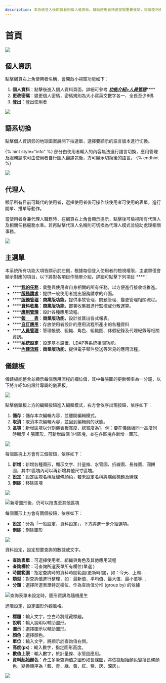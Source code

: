 ```yaml
---
description: 本系統登入後即會看到個人儀表板，幫助使用者快速掌握重要資訊，每個使用者的儀錶板各自獨立，可依據個人需求自行設計。
---
```


# 首頁



![](../.gitbook/assets/tu-pian-%20%2819%29%20%282%29%20%281%29.png)

## 個人資訊

點擊網頁右上角使用者名稱，會開啟小視窗功能如下：

1. **個人資料**：點擊後進入個人資料頁面，詳細可參考 [_**功能介紹&gt;人員管理**_](8.md)_\*\*\*\*_
2. **更改密碼**：變更個人密碼，密碼規則為大小寫英文數字各一、全長至少8碼
3. **登出**：登出使用者

![](../.gitbook/assets/tu-pian-%20%2827%29.png)

## 語系切換

點擊個人資訊旁的地球圖案展開下拉選單，選擇要顯示的語言版本進行切換。

{% hint style="info" %}
部分由使用者輸入的內容無法進行語言切換，應用管理及服務請求可由使用者自行匯入翻譯包後，方可顯示切換後的語言。
{% endhint %}

![](../.gitbook/assets/image%20%2835%29.png)

## 代理人

顯示所有目前可職代的使用者，選擇使用者後可操作該使用者可使用的表單，進行開單、推單等動作。

當使用者身兼代理人職務時，在網頁右上角會顯示提示，點擊後可檢視所有代理人及相關任務服務水準。若再點擊代理人名稱則可切換為代理人模式並協助處理相關事務。

![](../.gitbook/assets/image%20%2829%29.png)

## 主選單

本系統所有功能大項皆顯示於左側，根據每個登入使用者的檢視權限，主選單僅會顯示對應的項目，以下將對各項目作簡單介紹，詳細可點擊下列項目 _****_：

* \*\*\*\*[**我的任務**](2.md)：彙整與使用者自身相關的所有任務，以方便進行接收或推進。
* \*\*\*\*[**服務請求**](3.md)：提供一般使用者提出服務請求的介面。
* \*\*\*\*[**服務管理**](4.md)：**商業版功能**，提供事故管理、問題管理、變更管理相關流程。
* \*\*\*\*[**資料收集**](5.md)：**商業版功能**，部署收集器進行監控或分散運算。
* \*\*\*\*[**應用管理**](6.md)：設計各種應用流程。
* \*\*\*\*[**報　　表**](bao-biao.md)：**商業版功能**，設計並匯出各式報表。
* \*\*\*\*[**自訂應用**](7.md)：存放使用者設計的應用流程所產出的各種資料
* \*\*\*\*[**人員管理**](8.md)：管理帳號、組織、角色、組織圖、休假紀錄及代理紀錄等相關資訊。
* \*\*\*\*[**系統設定**](9.md)：設定基本設置、LDAP等系統相關功能。
* \*\*\*\*[**內建流程**](10.md)：**商業版功能**，提供電子郵件發送等常見的應用流程。

## 儀錶板

儀錶板能整合並顯示每個應用流程的欄位值，其中每張圖的更新頻率為一分鐘，以下將介紹如何設計專屬的儀表板。

![](../.gitbook/assets/pic001.jpg)

點擊儀錶板上方的編輯按鈕進入編輯模式，右方會依序出現按鈕，依序如下：

1. **儲存**：儲存本次編輯內容，並離開編輯模式。
2. **取消**：取消本次編輯內容，並回到編輯前的狀態。
3. **區塊**：新增區塊以分割儀表板寬度，總寬度為1，例：要在儀錶板同一高度同時顯示 4 張圖形，可新增四個 1/4區塊，並在各區塊各新增一圖形。

![](../.gitbook/assets/pic002%20%281%29.jpg)

每個區塊上方會有三個按鈕，依序如下：

1. **新增**：新增各種圖形，顯示文字、計量條、水管圖、折線圖、長條圖、圓餅圖，其中1區塊內可以再新增其他尺寸區塊。
2. **設定**：設定區塊名稱及線條顏色，若未設定名稱將隱藏標題及線條
3. **刪除**：移除區塊

![](../.gitbook/assets/pic005%20%281%29.jpg)

![&#x65B0;&#x589E;&#x5716;&#x5F62;&#x5F8C;&#xFF0C;&#x4ECD;&#x53EF;&#x4EE5;&#x62D6;&#x66F3;&#x81F3;&#x5176;&#x4ED6;&#x5340;&#x584A;](../.gitbook/assets/pic006.jpg)

每個圖形上方會有兩個按鈕，依序如下：

* **設定**：分為「一般設定、資料設定」，下方將進一步介紹選項。
* **刪除**：刪除圖形

![](../.gitbook/assets/pic007%20%281%29.jpg)

資料設定，設定想要查詢的數據或文字。

* **查詢表單**：可選擇使用者、組織與角色及其他應用流程
* **查詢欄位**：可查詢所選表單所有欄位\(單選 \)
* **時間範圍**：指定查詢時的資料時間範圍\(更新時間\)，如：今天、上周...
* **類型**：對查詢值進行整理，如：最新值、平均值、最大值、最小值等...
* **分類**：選擇所選表單特定欄位，作為查詢值分堆 \(group by\) 的依據

![&#x67E5;&#x8A62;&#x8868;&#x55AE;&#x672A;&#x8A2D;&#x5B9A;&#x6642;&#xFF0C;&#x5716;&#x5F62;&#x8CC7;&#x8A0A;&#x70BA;&#x96A8;&#x6A5F;&#x7522;&#x751F;](../.gitbook/assets/pic008.jpg)

進階設定，設定圖形外觀風格。

* **標題**：輸入文字，空白時將隱藏標題。
* **說明**：輸入說明以輔助圖形。
* **圖示**：選擇圖示以輔助圖形。
* **顏色**：選擇顏色。
* **單位**：輸入文字，將顯示於查詢值右側。
* **高度\(px\)**：輸入數字，指定圖形高度。
* **數值上限**：輸入數字，於計量條、水管圖應用。
* **資料起始顏色**：產生多筆查詢值之圖形如長條圖，將依據起始顏色變換長條顏色，變換順序為「藍、青、綠、黃、紅、紫、灰、深灰」。

![](../.gitbook/assets/pic009.jpg)



